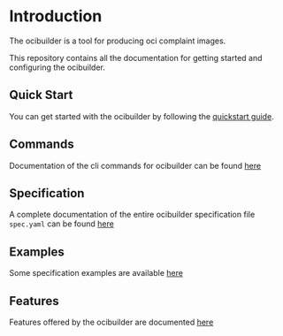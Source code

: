 # Introduction

The ocibuilder is a tool for producing oci complaint images. 

This repository contains all the documentation for getting started and configuring the ocibuilder.

## Quick Start

You can get started with the ocibuilder by following the [quickstart guide](./quickstart).

## Commands

Documentation of the cli commands for ocibuilder can be found [here](./commands/build)

## Specification

A complete documentation of the entire ocibuilder specification file `spec.yaml` can be found [here](./specification/specification/)

## Examples

Some specification examples are available [here](./examples/complete-spec)

## Features

Features offered by the ocibuilder are documented [here](./features/environment-variables)

